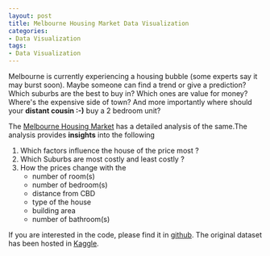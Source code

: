 ```yaml
---
layout: post
title: Melbourne Housing Market Data Visualization
categories: 
- Data Visualization
tags:
- Data Visualization
---
```

Melbourne is currently experiencing a housing bubble (some experts say it may burst soon). Maybe someone can find a trend or give a prediction? Which suburbs are the best to buy in? Which ones are value for money? Where's the expensive side of town? And more importantly where should your **distant cousin :-)** buy a 2 bedroom unit?

The  <a href="{{ site.url2 }}/public/dataviz/EDAMelHousing.html">Melbourne Housing Market</a> has a detailed analysis of the same.The analysis provides **insights** into the following   
1. Which factors influence the house of the price most ?   
2. Which Suburbs are most costly  and least costly ?    
3. How the prices change with the 
	*  number of room(s)    
	*  number of bedroom(s)    
	*  distance from CBD
	*  type of the house
	*  building area
	*  number of bathroom(s)	

If you are interested in the code, please find it in [github](https://github.com/ambarishg/DataVizMelbHousingMarket). The original dataset has been hosted in [Kaggle](https://www.kaggle.com/anthonypino/melbourne-housing-market).